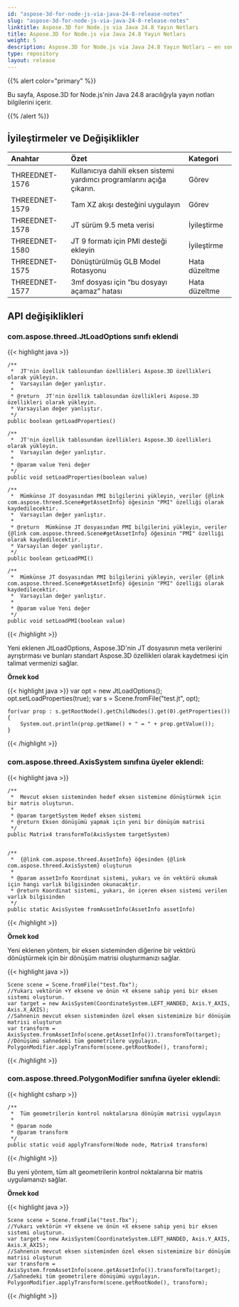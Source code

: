```yaml
---
id: "aspose-3d-for-node-js-via-java-24-8-release-notes"
slug: "aspose-3d-for-node-js-via-java-24-8-release-notes"
linktitle: Aspose.3D for Node.js via Java 24.8 Yayın Notları
title: Aspose.3D for Node.js via Java 24.8 Yayın Notları
weight: 5
description: Aspose.3D for Node.js via Java 24.8 Yayın Notları – en son güncellemeler ve düzeltmeler.
type: repository
layout: release
---
```


{{% alert color="primary" %}}

Bu sayfa, Aspose.3D for Node.js'nin Java 24.8 aracılığıyla yayın notları bilgilerini içerir.

{{% /alert %}}
## **İyileştirmeler ve Değişiklikler**

|**Anahtar**|**Özet**|**Kategori**|
| :- | :- | :- |
| THREEDNET-1576 | Kullanıcıya dahili eksen sistemi yardımcı programlarını açığa çıkarın. | Görev |
| THREEDNET-1579 | Tam XZ akışı desteğini uygulayın | Görev |
| THREEDNET-1578 | JT sürüm 9.5 meta verisi | İyileştirme |
| THREEDNET-1580 | JT 9 formatı için PMI desteği ekleyin | İyileştirme |
| THREEDNET-1575 | Dönüştürülmüş GLB Model Rotasyonu | Hata düzeltme |
| THREEDNET-1577 | 3mf dosyası için “bu dosyayı açamaz” hatası | Hata düzeltme |

## API değişiklikleri ##

### **com.aspose.threed.JtLoadOptions** sınıfı eklendi


{{< highlight java >}}

    /**
     *  JT'nin özellik tablosundan özellikleri Aspose.3D özellikleri olarak yükleyin.
     *  Varsayılan değer yanlıştır.
     *
     * @return  JT'nin özellik tablosundan özellikleri Aspose.3D özellikleri olarak yükleyin. 
     * Varsayılan değer yanlıştır.
     */
    public boolean getLoadProperties()
    
    /**
     *  JT'nin özellik tablosundan özellikleri Aspose.3D özellikleri olarak yükleyin.
     *  Varsayılan değer yanlıştır.
     *
     * @param value Yeni değer
     */
    public void setLoadProperties(boolean value)
    
    /**
     *  Mümkünse JT dosyasından PMI bilgilerini yükleyin, veriler {@link com.aspose.threed.Scene#getAssetInfo} öğesinin "PMI" özelliği olarak kaydedilecektir.
     *  Varsayılan değer yanlıştır.
     *
     * @return  Mümkünse JT dosyasından PMI bilgilerini yükleyin, veriler {@link com.aspose.threed.Scene#getAssetInfo} öğesinin "PMI" özelliği olarak kaydedilecektir.
     * Varsayılan değer yanlıştır.
     */
    public boolean getLoadPMI()
    
    /**
     *  Mümkünse JT dosyasından PMI bilgilerini yükleyin, veriler {@link com.aspose.threed.Scene#getAssetInfo} öğesinin "PMI" özelliği olarak kaydedilecektir.
     *  Varsayılan değer yanlıştır.
     *
     * @param value Yeni değer
     */
    public void setLoadPMI(boolean value)
        
{{< /highlight >}}

Yeni eklenen JtLoadOptions, Aspose.3D'nin JT dosyasının meta verilerini ayrıştırması ve bunları standart Aspose.3D özellikleri olarak kaydetmesi için talimat vermenizi sağlar.

**Örnek kod**

{{< highlight java >}}
    var opt = new JtLoadOptions();
    opt.setLoadProperties(true);
    var s = Scene.fromFile("test.jt", opt);
    
    for(var prop : s.getRootNode().getChildNodes().get(0).getProperties())
    {
        System.out.println(prop.getName() + " = " + prop.getValue());
    }
{{< /highlight >}}


### **com.aspose.threed.AxisSystem** sınıfına üyeler eklendi:

{{< highlight java >}}

    /**
     *  Mevcut eksen sisteminden hedef eksen sistemine dönüştürmek için bir matris oluşturun.
     *
     * @param targetSystem Hedef eksen sistemi
     * @return Eksen dönüşümü yapmak için yeni bir dönüşüm matrisi
     */
    public Matrix4 transformTo(AxisSystem targetSystem)


    /**
     *  {@link com.aspose.threed.AssetInfo} öğesinden {@link com.aspose.threed.AxisSystem} oluşturun
     *
     * @param assetInfo Koordinat sistemi, yukarı ve ön vektörü okumak için hangi varlık bilgisinden okunacaktır.
     * @return Koordinat sistemi, yukarı, ön içeren eksen sistemi verilen varlık bilgisinden
     */
    public static AxisSystem fromAssetInfo(AssetInfo assetInfo)
{{< /highlight >}}

**Örnek kod**

Yeni eklenen yöntem, bir eksen sisteminden diğerine bir vektörü dönüştürmek için bir dönüşüm matrisi oluşturmanızı sağlar.

{{< highlight java >}}

    Scene scene = Scene.fromFile("test.fbx");
    //Yukarı vektörün +Y eksene ve önün +X eksene sahip yeni bir eksen sistemi oluşturun.
    var target = new AxisSystem(CoordinateSystem.LEFT_HANDED, Axis.Y_AXIS, Axis.X_AXIS);
    //Sahnenin mevcut eksen sisteminden özel eksen sistemimize bir dönüşüm matrisi oluşturun
    var transform = AxisSystem.fromAssetInfo(scene.getAssetInfo()).transformTo(target);
    //Dönüşümü sahnedeki tüm geometrilere uygulayın.
    PolygonModifier.applyTransform(scene.getRootNode(), transform);
{{< /highlight >}}



### **com.aspose.threed.PolygonModifier** sınıfına üyeler eklendi:

{{< highlight csharp >}}

    /**
     *  Tüm geometrilerin kontrol noktalarına dönüşüm matrisi uygulayın
     *
     * @param node 
     * @param transform 
     */
    public static void applyTransform(Node node, Matrix4 transform)
{{< /highlight >}}

Bu yeni yöntem, tüm alt geometrilerin kontrol noktalarına bir matris uygulamanızı sağlar.

**Örnek kod**

{{< highlight java >}}

    Scene scene = Scene.fromFile("test.fbx");
    //Yukarı vektörün +Y eksene ve önün +X eksene sahip yeni bir eksen sistemi oluşturun.
    var target = new AxisSystem(CoordinateSystem.LEFT_HANDED, Axis.Y_AXIS, Axis.X_AXIS);
    //Sahnenin mevcut eksen sisteminden özel eksen sistemimize bir dönüşüm matrisi oluşturun
    var transform = AxisSystem.fromAssetInfo(scene.getAssetInfo()).transformTo(target);
    //Sahnedeki tüm geometrilere dönüşümü uygulayın.
    PolygonModifier.applyTransform(scene.getRootNode(), transform);
{{< /highlight >}}